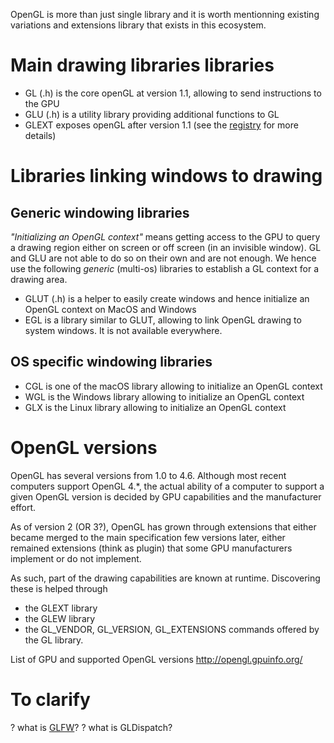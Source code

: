 OpenGL is more than just single library and it is worth mentionning existing variations and extensions library that exists in this ecosystem.


# Main drawing libraries libraries

* GL (.h) is the core openGL at version 1.1, allowing to send instructions to the GPU
* GLU (.h) is a utility library providing additional functions to GL
* GLEXT exposes openGL after version 1.1 (see the [registry](https://registry.khronos.org/OpenGL/index_gl.php#headers) for more details)



# Libraries linking windows to drawing

## Generic windowing libraries

_"Initializing an OpenGL context"_ means getting access to the GPU to query a drawing region either on screen or off screen (in an invisible window). 
GL and GLU are not able to do so on their own and are not enough. 
We hence use the following _generic_ (multi-os) libraries to establish a GL context for a drawing area.

* GLUT (.h) is a helper to easily create windows and hence initialize an OpenGL context on MacOS and Windows
* EGL is a library similar to GLUT, allowing to link OpenGL drawing to system windows. It is not available everywhere.
 
## OS specific windowing libraries

* CGL is one of the macOS library allowing to initialize an OpenGL context
* WGL is the Windows library allowing to initialize an OpenGL context
* GLX is the Linux library allowing to initialize an OpenGL context

# OpenGL versions

OpenGL has several versions from 1.0 to 4.6. Although most recent computers support OpenGL 4.*, the actual ability of a computer to support a given 
OpenGL version is decided by GPU capabilities and the manufacturer effort.

As of version 2 (OR 3?), OpenGL has grown through extensions that either became merged to the main specification few versions later, 
either remained extensions (think as plugin) that some GPU manufacturers implement or do not implement.

As such, part of the drawing capabilities are known at runtime. Discovering these is helped through

* the GLEXT library
* the GLEW library
* the GL_VENDOR, GL_VERSION, GL_EXTENSIONS commands offered by the GL library. 

List of GPU and supported OpenGL versions
http://opengl.gpuinfo.org/


# To clarify

? what is [GLFW](https://www.glfw.org/)?
? what is GLDispatch?
